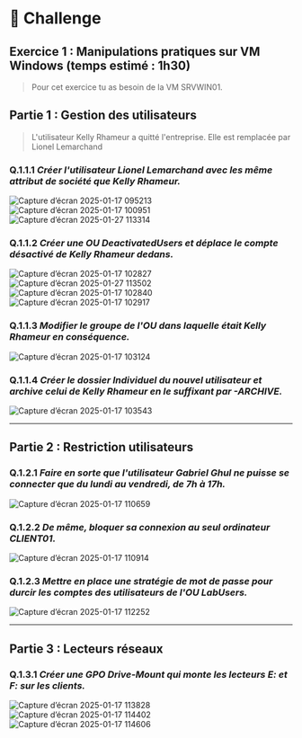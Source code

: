 # 💪 Challenge
## **Exercice 1 : Manipulations pratiques sur VM Windows (temps estimé : 1h30)**
>Pour cet exercice tu as besoin de la VM SRVWIN01.

## Partie 1 : Gestion des utilisateurs
>L'utilisateur Kelly Rhameur a quitté l'entreprise.
>Elle est remplacée par Lionel Lemarchand

### Q.1.1.1 _Créer l'utilisateur Lionel Lemarchand avec les même attribut de société que Kelly Rhameur._
![Capture d’écran 2025-01-17 095213](https://github.com/user-attachments/assets/f00b244c-95ce-430d-9b66-4cd0b10b2609)
![Capture d’écran 2025-01-17 100951](https://github.com/user-attachments/assets/71e29e07-2365-40b6-9b8f-11b2fddd73c4)
![Capture d’écran 2025-01-27 113314](https://github.com/user-attachments/assets/15cb8ea8-edbb-4de0-b18d-71bfaa58e6d6)


### Q.1.1.2 _Créer une OU DeactivatedUsers et déplace le compte désactivé de Kelly Rhameur dedans._
![Capture d’écran 2025-01-17 102827](https://github.com/user-attachments/assets/74d823a9-8612-49be-b688-345b67eced85)
![Capture d’écran 2025-01-27 113502](https://github.com/user-attachments/assets/67d5bcd8-4643-4a6a-bcf6-ae3e714786af)
![Capture d’écran 2025-01-17 102840](https://github.com/user-attachments/assets/0b95d3e0-5b70-4624-9a51-13ec51a20b9e)
![Capture d’écran 2025-01-17 102917](https://github.com/user-attachments/assets/167c2f19-15bc-43d3-90db-249fecb5fa3c)

### Q.1.1.3 _Modifier le groupe de l'OU dans laquelle était Kelly Rhameur en conséquence._
![Capture d’écran 2025-01-17 103124](https://github.com/user-attachments/assets/522f9649-7a4d-4bd6-8cf5-fbccda6e6842)

### Q.1.1.4 _Créer le dossier Individuel du nouvel utilisateur et archive celui de Kelly Rhameur en le suffixant par -ARCHIVE._
![Capture d’écran 2025-01-17 103543](https://github.com/user-attachments/assets/6e61dbd1-a035-40d5-bd5f-27f82c9ec8fb)

---
## Partie 2 : Restriction utilisateurs

### Q.1.2.1 _Faire en sorte que l'utilisateur Gabriel Ghul ne puisse se connecter que du lundi au vendredi, de 7h à 17h._
![Capture d’écran 2025-01-17 110659](https://github.com/user-attachments/assets/4b76a1f2-c0e7-4982-9252-625e3dcb373c)

### Q.1.2.2 _De même, bloquer sa connexion au seul ordinateur CLIENT01._
![Capture d’écran 2025-01-17 110914](https://github.com/user-attachments/assets/2501a5d8-5efd-4e5a-8225-c7ae5dd52720)

### Q.1.2.3 _Mettre en place une stratégie de mot de passe pour durcir les comptes des utilisateurs de l'OU LabUsers._
![Capture d’écran 2025-01-17 112252](https://github.com/user-attachments/assets/031d1494-dbdf-40a1-bf03-da922eaf1d01)

---

## Partie 3 : Lecteurs réseaux

### Q.1.3.1 _Créer une GPO Drive-Mount qui monte les lecteurs E: et F: sur les clients._
![Capture d’écran 2025-01-17 113828](https://github.com/user-attachments/assets/d580bb3e-9385-4e11-bf24-b693f5b22b2b)
![Capture d’écran 2025-01-17 114402](https://github.com/user-attachments/assets/e4cc0b40-cdbb-48b9-8650-f944937cf3e4)
![Capture d’écran 2025-01-17 114606](https://github.com/user-attachments/assets/eb7320e7-00b9-4cb6-be19-6e92045961d5)
